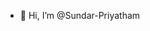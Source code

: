 - 👋 Hi, I’m @Sundar-Priyatham


<!---
Sundar-Priyatham/Sundar-Priyatham is a ✨ special ✨ repository because its `README.md` (this file) appears on your GitHub profile.
You can click the Preview link to take a look at your changes.
--->

